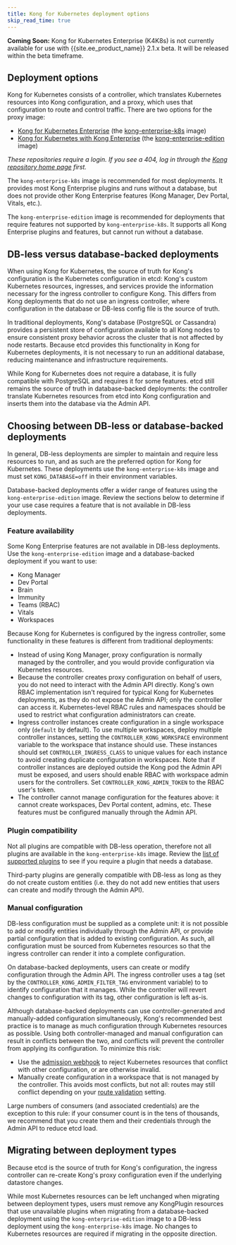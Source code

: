 ```yaml
---
title: Kong for Kubernetes deployment options
skip_read_time: true
---
```

<div class="alert alert-ee blue">
<b>Coming Soon:</b> Kong for Kubernetes Enterprise (K4K8s) is not currently available for use with {{site.ee_product_name}} 2.1.x beta. It will be released within the beta timeframe.
</div>

## Deployment options

Kong for Kubernetes consists of a controller, which translates Kubernetes
resources into Kong configuration, and a proxy, which uses that configuration
to route and control traffic. There are two options for the proxy image:

* [Kong for Kubernetes Enterprise][k4k8s-enterprise-install]
  (the [kong-enterprise-k8s][k8s-bintray] image)
* [Kong for Kubernetes with Kong Enterprise][k4k8s-with-enterprise-install]
  (the [kong-enterprise-edition][enterprise-bintray] image)

_These repositories require a login. If you see a 404, log in through the [Kong
repository home page](https://bintray.com/kong) first._

The `kong-enterprise-k8s` image is recommended for most deployments. It
provides most Kong Enterprise plugins and runs without a database, but does not
provide other Kong Enterprise features (Kong Manager, Dev Portal, Vitals,
etc.).

The `kong-enterprise-edition` image is recommended for deployments that require
features not supported by `kong-enterprise-k8s`. It supports all Kong
Enterprise plugins and features, but cannot run without a database.

## DB-less versus database-backed deployments

When using Kong for Kubernetes, the source of truth for Kong's configuration is
the Kubernetes configuration in etcd: Kong's custom Kubernetes resources,
ingresses, and services provide the information necessary for the ingress
controller to configure Kong. This differs from Kong deployments that do not
use an ingress controller, where configuration in the database or DB-less
config file is the source of truth.

In traditional deployments, Kong's database (PostgreSQL or Cassandra) provides
a persistent store of configuration available to all Kong nodes to ensure
consistent proxy behavior across the cluster that is not affected by node
restarts. Because etcd provides this functionality in Kong for Kubernetes
deployments, it is not necessary to run an additional database, reducing
maintenance and infrastructure requirements.

While Kong for Kubernetes does not require a database, it is fully compatible
with PostgreSQL and requires it for some features. etcd still remains the
source of truth in database-backed deployments: the controller translate
Kubernetes resources from etcd into Kong configuration and inserts them into
the database via the Admin API.

## Choosing between DB-less or database-backed deployments

In general, DB-less deployments are simpler to maintain and require less
resources to run, and as such are the preferred option for Kong for Kubernetes.
These deployments use the `kong-enterprise-k8s` image and must set
`KONG_DATABASE=off` in their environment variables.

Database-backed deployments offer a wider range of features using the
`kong-enterprise-edition` image. Review the sections below to determine if your
use case requires a feature that is not available in DB-less deployments.

### Feature availability

Some Kong Enterprise features are not available in DB-less deployments.
Use the `kong-enterprise-edition` image and a database-backed deployment
if you want to use:

* Kong Manager
* Dev Portal
* Brain
* Immunity
* Teams (RBAC)
* Vitals
* Workspaces

Because Kong for Kubernetes is configured by the ingress controller, some
functionality in these features is different from traditional deployments:

* Instead of using Kong Manager, proxy configuration is normally managed by the
  controller, and you would provide configuration via Kubernetes resources.
* Because the controller creates proxy configuration on behalf of users, you do
  not need to interact with the Admin API directly. Kong's own RBAC
  implementation isn't required for typical Kong for Kubernetes deployments, as
  they do not expose the Admin API; only the controller can access it.
  Kubernetes-level RBAC rules and namespaces should be used to restrict what
  configuration administrators can create.
* Ingress controller instances create configuration in a single workspace only
  (`default` by default). To use multiple workspaces, deploy
  multiple controller instances, setting the `CONTROLLER_KONG_WORKSPACE`
  environment variable to the workspace that instance should use. These
  instances should set `CONTROLLER_INGRESS_CLASS` to unique values for each
  instance to avoid creating duplicate configuration in workspaces. Note that
  if controller instances are deployed outside the Kong pod the Admin API must
  be exposed, and users should enable RBAC with workspace admin users for the
  controllers.  Set `CONTROLLER_KONG_ADMIN_TOKEN` to the RBAC user's token.
* The controller cannot manage configuration for the features above: it cannot
  create workspaces, Dev Portal content, admins, etc. These features must be
  configured manually through the Admin API.

### Plugin compatibility

Not all plugins are compatible with DB-less operation, therefore not all
plugins are available in the `kong-enterprise-k8s` image. Review the [list of
supported plugins][supported-plugins] to see if you require a plugin that needs
a database.

Third-party plugins are generally compatible with DB-less as long as they do
not create custom entities (i.e. they do not add new entities that users can
create and modify through the Admin API).

### Manual configuration

DB-less configuration must be supplied as a complete unit: it is not possible
to add or modify entities individually through the Admin API, or provide
partial configuration that is added to existing configuration. As such, all
configuration must be sourced from Kubernetes resources so that the ingress
controller can render it into a complete configuration.

On database-backed deployments, users can create or modify configuration
through the Admin API. The ingress controller uses a tag (set by the
`CONTROLLER_KONG_ADMIN_FILTER_TAG` environment variable) to to identify
configuration that it manages. While the controller will revert changes to
configuration with its tag, other configuration is left as-is.

Although database-backed deployments can use controller-generated and
manually-added configuration simultaneously, Kong's recommended best practice
is to manage as much configuration through Kubernetes resources as possible.
Using both controller-managed and manual configuration can result in conflicts
between the two, and conflicts will prevent the controller from applying its
configuration. To minimize this risk:

* Use the [admission webhook][admission-webhook]
  to reject Kubernetes resources that conflict with other configuration, or are
  otherwise invalid.
* Manually create configuration in a workspace that is not managed by the
  controller. This avoids most conflicts, but not all: routes may still
  conflict depending on your [route validation][route-validation] setting.

Large numbers of consumers (and associated credentials) are the exception to
this rule: if your consumer count is in the tens of thousands, we recommend
that you create them and their credentials through the Admin API to reduce etcd
load.

## Migrating between deployment types

Because etcd is the source of truth for Kong's configuration, the ingress
controller can re-create Kong's proxy configuration even if the underlying
datastore changes.

While most Kubernetes resources can be left unchanged when migrating between
deployment types, users must remove any KongPlugin resources that use
unavailable plugins when migrating from a database-backed deployment using the
`kong-enterprise-edition` image to a DB-less deployment using the
`kong-enterprise-k8s` image. No changes to Kubernetes resources are required if
migrating in the opposite direction.

[k8s-bintray]: https://bintray.com/kong/kong-enterprise-k8s
[enterprise-bintray]: https://bintray.com/kong/kong-enterprise-edition-docker
[admission-webhook]: https://github.com/Kong/kubernetes-ingress-controller/blob/master/docs/deployment/admission-webhook.md
[route-validation]: /enterprise/{{page.kong_version}}/property-reference/#route_validation_strategy
[supported-plugins]: https://github.com/Kong/kubernetes-ingress-controller/blob/master/docs/references/plugin-compatibility.md
[k4k8s-enterprise-install]: /enterprise/{{page.kong_version}}/kong-for-kubernetes/install
[k4k8s-with-enterprise-install]: /enterprise/{{page.kong_version}}/kong-for-kubernetes/install-on-kubernetes
